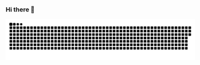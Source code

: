 ### Hi there 👋

<!--
**Offliners/Offliners** is a ✨ _special_ ✨ repository because its `README.md` (this file) appears on your GitHub profile.

Here are some ideas to get you started:

- 🔭 I’m currently working on ...
- 🌱 I’m currently learning ...
- 👯 I’m looking to collaborate on ...
- 🤔 I’m looking for help with ...
- 💬 Ask me about ...
- 📫 How to reach me: ...
- 😄 Pronouns: ...
- ⚡ Fun fact: ...
-->

![GitHub Snake Light](https://github.com/Offliners/Offliners/blob/output/github-contribution-grid-snake.svg)


<!--START_SECTION:waka-->
<!--END_SECTION:waka-->

